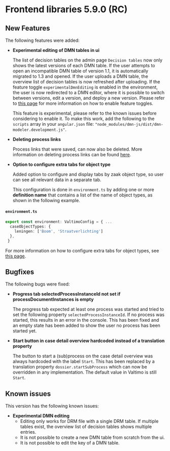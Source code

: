 # Frontend libraries 5.9.0 (RC)

## New Features

The following features were added:

* **Experimental editing of DMN tables in ui**

  The list of decision tables on the admin page `Decision tables` now only shows the latest versions of each DMN table.
  If the user attempts to open an incompatible DMN table of version 1.1, it is automatically migrated to 1.3 and opened.
  If the user uploads a DMN table, the overview list of decision tables is now refreshed after uploading.
  If the feature toggle `experimentalDmnEditing` is enabled in the environment, the user is now redirected to a DMN
  editor, where it is possible to switch between versions, edit a version, and deploy a new version. Please refer to
  [this page](../../../reference/feature-toggles/available-feature-toggles.md) for more information on how to enable feature toggles.

  This feature is experimental, please refer to the known issues before considering to enable it. To make this work, add 
  the following to the `scripts` array in your `angular.json` file: `"node_modules/dmn-js/dist/dmn-modeler.development.js"`.

* **Deleting process links**

  Process links that were saved, can now also be deleted. More information on deleting process links can be
  found [here](../../../using-valtimo/plugin/delete-process-link.md).

* **Option to configure extra tabs for object type**

  Added option to configure and display tabs by zaak object type, so user can see all relevant data in a separate tab.

  This configuration is done in `environment.ts` by adding one or more **definition name** that contains a list of
  the name of object types, as shown in the following example.

#### **`environment.ts`**

  ```typescript
  export const environment: ValtimoConfig = { ...
    caseObjectTypes: {
      leningen: ['Boom', 'Straatverlichting']
    },
   }
  ```

For more information on how to configure extra tabs for object types, see [this page](../../../extending-valtimo/tabs/configure-tab-object-type.md).

## Bugfixes

The following bugs were fixed:

* **Progress tab selectedProcessInstanceId not set if processDocumentInstances is empty**

  The progress tab expected at least one process was started and tried to set the following property 
  `selectedProcessInstanceId`. If no process was started, this results in an error in the console. 
  This has been fixed and an empty state has been added to show the user no process has been started yet.

* **Start button in case detail overview hardcoded instead of a translation property**

  The button to start a (sub)process on the case detail overview was always hardcoded with the label `Start`. 
  This has been replaced by a translation property `dossier.startSubProcess` which can now be overridden in any implementation. 
  The default value in Valtimo is still `Start`.

## Known issues

This version has the following known issues:

* **Experimental DMN editing**
    * Editing only works for DRM file with a single DRM table. If multiple tables exist, the overview list of decision
      tables shows multiple entries.
    * It is not possible to create a new DMN table from scratch from the ui.
    * It is not possible to edit the key of a DMN table.
